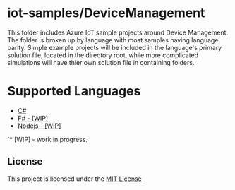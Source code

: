 # iot-samples/DeviceManagement
This folder includes Azure IoT sample projects around Device Management.  The folder
is broken up by language with most samples having language parity.  Simple example 
projects will be included in the language's primary solution file, located in the 
directory root, while more complicated simulations will have thier own solution file 
in containing folders.

# Supported Languages
* [C#](/DeviceManagement/csharp/README.md)
* [F# - [WIP]](/DeviceManagement/fsharp/README.md)
* [Nodejs - [WIP]](/DeviceManagement/nodejs/README.md)

`* [WIP] - work in progress.

## License
This project is licensed under the [MIT License](/LICENSE.txt)